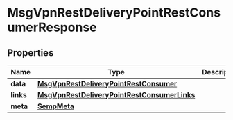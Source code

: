 

# MsgVpnRestDeliveryPointRestConsumerResponse


## Properties

| Name | Type | Description | Notes |
|------------ | ------------- | ------------- | -------------|
|**data** | [**MsgVpnRestDeliveryPointRestConsumer**](MsgVpnRestDeliveryPointRestConsumer.md) |  |  [optional] |
|**links** | [**MsgVpnRestDeliveryPointRestConsumerLinks**](MsgVpnRestDeliveryPointRestConsumerLinks.md) |  |  [optional] |
|**meta** | [**SempMeta**](SempMeta.md) |  |  |



